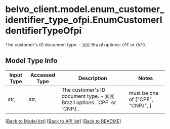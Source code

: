 # belvo_client.model.enum_customer_identifier_type_ofpi.EnumCustomerIdentifierTypeOfpi

The customer's ID document type.  - 🇧🇷 Brazil options: `CPF` or `CNPJ`. 

## Model Type Info
Input Type | Accessed Type | Description | Notes
------------ | ------------- | ------------- | -------------
str,  | str,  | The customer&#x27;s ID document type.  - 🇧🇷 Brazil options: &#x60;CPF&#x60; or &#x60;CNPJ&#x60;.  | must be one of ["CPF", "CNPJ", ] 

[[Back to Model list]](../../README.md#documentation-for-models) [[Back to API list]](../../README.md#documentation-for-api-endpoints) [[Back to README]](../../README.md)

